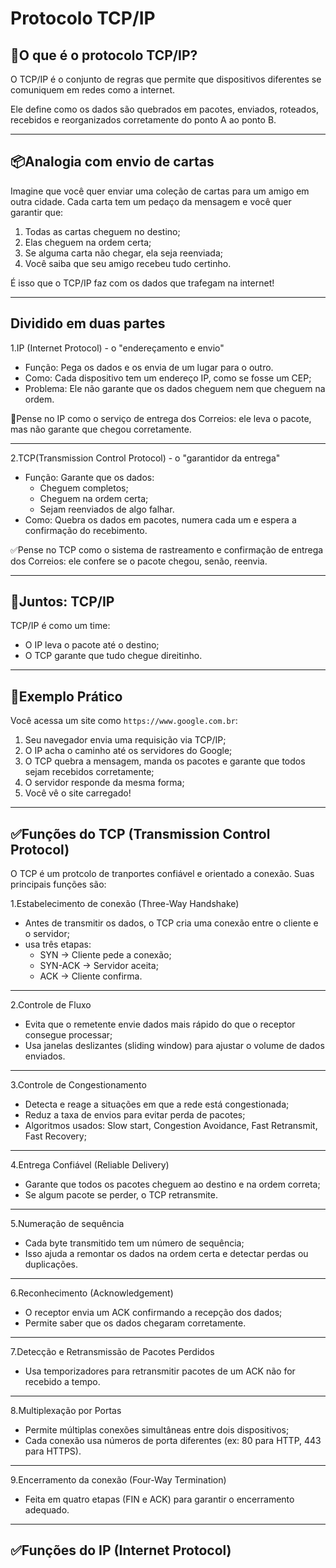 # Protocolo TCP/IP

## 🧠O que é o protocolo TCP/IP?

O TCP/IP é o conjunto de regras que permite que dispositivos diferentes se comuniquem em redes como a internet.

Ele define como os dados são quebrados em pacotes, enviados, roteados, recebidos e reorganizados corretamente do ponto A ao ponto B.

---

## 📦Analogia com envio de cartas

Imagine que você quer enviar uma coleção de cartas para um amigo em outra cidade. Cada carta tem um pedaço da mensagem e você quer garantir que:

1. Todas as cartas cheguem no destino;
2. Elas cheguem na ordem certa;
3. Se alguma carta não chegar, ela seja reenviada;
4. Você saiba que seu amigo recebeu tudo certinho.

É isso que o TCP/IP faz com os dados que trafegam na internet!

---

## Dividido em duas partes

1.IP (Internet Protocol) - o "endereçamento e envio"

- Função: Pega os dados e os envia de um lugar para o outro.
- Como: Cada dispositivo tem um endereço IP, como se fosse um CEP;
- Problema: Ele não garante que os dados cheguem nem que cheguem na ordem.

🧭Pense no IP como o serviço de entrega dos Correios: ele leva o pacote, mas não garante que chegou corretamente.

---

2.TCP(Transmission Control Protocol) - o "garantidor da entrega"

- Função: Garante que os dados:
  - Cheguem completos;
  - Cheguem na ordem certa;
  - Sejam reenviados de algo falhar.
- Como: Quebra os dados em pacotes, numera cada um e espera a confirmação do recebimento.

✅Pense no TCP como o sistema de rastreamento e confirmação de entrega dos Correios: ele confere se o pacote chegou, senão, reenvia.

---

## 🔗Juntos: TCP/IP

TCP/IP é como um time:

- O IP leva o pacote até o destino;
- O TCP garante que tudo chegue direitinho.

---

## 🧶Exemplo Prático

Você acessa um site como `https://www.google.com.br`:

1. Seu navegador envia uma requisição via TCP/IP;
2. O IP acha o caminho até os servidores do Google;
3. O TCP quebra a mensagem, manda os pacotes e garante que todos sejam recebidos corretamente;
4. O servidor responde da mesma forma;
5. Você vê o site carregado!

---

## ✅Funções do TCP (Transmission Control Protocol)

O TCP é um protcolo de tranportes confiável e orientado a conexão. Suas principais funções são:

1.Estabelecimento de conexão (Three-Way Handshake)

- Antes de transmitir os dados, o TCP cria uma conexão entre o cliente e o servidor;
- usa três etapas:
  - SYN -> Cliente pede a conexão;
  - SYN-ACK -> Servidor aceita;
  - ACK -> Cliente confirma.

---

2.Controle de Fluxo

- Evita que o remetente envie dados mais rápido do que o receptor consegue processar;
- Usa janelas deslizantes (sliding window) para ajustar o volume de dados enviados.

---

3.Controle de Congestionamento

- Detecta e reage a situações em que a rede está congestionada;
- Reduz a taxa de envios para evitar perda de pacotes;
- Algoritmos usados: Slow start, Congestion Avoidance, Fast Retransmit, Fast Recovery;

---

4.Entrega Confiável (Reliable Delivery)

- Garante que todos os pacotes cheguem ao destino e na ordem correta;
- Se algum pacote se perder, o TCP retransmite.

---

5.Numeração de sequência

- Cada byte transmitido tem um número de sequência;
- Isso ajuda a remontar os dados na ordem certa e detectar perdas ou duplicações.

---

6.Reconhecimento (Acknowledgement)

- O receptor envia um ACK confirmando a recepção dos dados;
- Permite saber que os dados chegaram corretamente.

---

7.Detecção e Retransmissão de Pacotes Perdidos

- Usa temporizadores para retransmitir pacotes de um ACK não for recebido a tempo.

---

8.Multiplexação por Portas

- Permite múltiplas conexões simultâneas entre dois dispositivos;
- Cada conexão usa números de porta diferentes (ex: 80 para HTTP, 443 para HTTPS).

---

9.Encerramento da conexão (Four-Way Termination)

- Feita em quatro etapas (FIN e ACK) para garantir o encerramento adequado.

---

## ✅Funções do IP (Internet Protocol)
